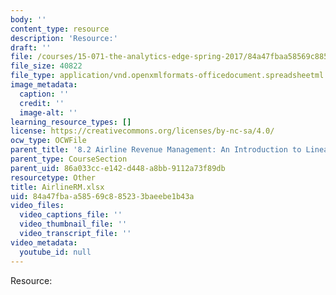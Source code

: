 ```yaml
---
body: ''
content_type: resource
description: 'Resource:'
draft: ''
file: /courses/15-071-the-analytics-edge-spring-2017/84a47fbaa58569c885233baeebe1b43a_AirlineRM.xlsx
file_size: 40822
file_type: application/vnd.openxmlformats-officedocument.spreadsheetml.sheet
image_metadata:
  caption: ''
  credit: ''
  image-alt: ''
learning_resource_types: []
license: https://creativecommons.org/licenses/by-nc-sa/4.0/
ocw_type: OCWFile
parent_title: '8.2 Airline Revenue Management: An Introduction to Linear Optimization '
parent_type: CourseSection
parent_uid: 86a033cc-e142-d448-a8bb-9112a73f89db
resourcetype: Other
title: AirlineRM.xlsx
uid: 84a47fba-a585-69c8-8523-3baeebe1b43a
video_files:
  video_captions_file: ''
  video_thumbnail_file: ''
  video_transcript_file: ''
video_metadata:
  youtube_id: null
---
```

Resource: